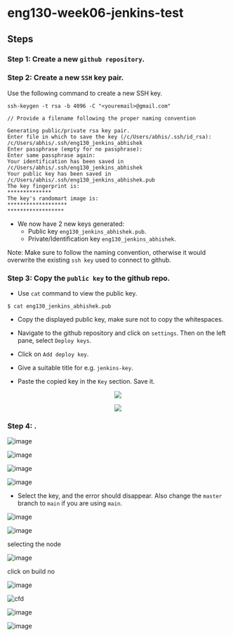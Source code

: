 # eng130-week06-jenkins-test

## Steps

### Step 1: Create a new `github repository`.

### Step 2: Create a new `SSH` key pair.

Use the following command to create a new SSH key.

```
ssh-keygen -t rsa -b 4096 -C "<youremail>@gmail.com"

// Provide a filename following the proper naming convention

Generating public/private rsa key pair.
Enter file in which to save the key (/c/Users/abhis/.ssh/id_rsa): /c/Users/abhis/.ssh/eng130_jenkins_abhishek
Enter passphrase (empty for no passphrase):
Enter same passphrase again:
Your identification has been saved in /c/Users/abhis/.ssh/eng130_jenkins_abhishek
Your public key has been saved in /c/Users/abhis/.ssh/eng130_jenkins_abhishek.pub
The key fingerprint is:
**************
The key's randomart image is:
*******************
******************
```

- We now have 2 new keys generated:
  - Public key `eng130_jenkins_abhishek.pub`. 
  - Private/Identification key `eng130_jenkins_abhishek`.

Note: Make sure to follow the naming convention, otherwise it would overwrite the existing `ssh key` used to connect to github.

### Step 3: Copy the `public key` to the github repo.

- Use `cat` command to view the public key.

```
$ cat eng130_jenkins_abhishek.pub
```

- Copy the displayed public key, make sure not to copy the whitespaces.

- Navigate to the github repository and click on `settings`. Then on the left pane, select `Deploy keys`.

- Click on `Add deploy key`.

- Give a suitable title for e.g. `jenkins-key`.

- Paste the copied key in the `Key` section. Save it.

<p align="center">
  <img src="https://user-images.githubusercontent.com/110366380/200579153-09540d8f-a683-4a46-a252-9b2c67e4d347.png">
</p>

<p align="center">
  <img src="https://user-images.githubusercontent.com/110366380/200578770-5a848850-5021-4462-a186-35b0c76447e7.png">
</p>


### Step 4: .


![image](https://user-images.githubusercontent.com/110366380/200581650-78e7bffd-935a-4e50-ae37-044f716a7324.png)


![image](https://user-images.githubusercontent.com/110366380/200582632-2a324f2b-700a-4558-8aa5-092b7c5cac0b.png)

![image](https://user-images.githubusercontent.com/110366380/200582974-ec96b0bb-2b10-4924-a525-539db5f969d8.png)


![image](https://user-images.githubusercontent.com/110366380/200583651-0738dc90-76df-4cd1-816a-b1ed235a895d.png)

- Select the key, and the error should disappear. Also change the `master` branch to `main` if you are using `main`.

![image](https://user-images.githubusercontent.com/110366380/200585444-85e45203-f579-42da-81be-7aabb592de82.png)


![image](https://user-images.githubusercontent.com/110366380/200587562-22d435ca-ab5a-462a-8eb1-ea7e8cbeb743.png)

selecting the node

![image](https://user-images.githubusercontent.com/110366380/200588384-6a19d87f-29d3-4117-b543-77380ae524f8.png)

click on build no

![image](https://user-images.githubusercontent.com/110366380/200588550-dfc00ddc-67e3-4767-8207-7f42574e6efb.png)

![cfd](https://user-images.githubusercontent.com/110366380/200591403-bdd59517-ad88-4e9d-8ac0-5ad241e1a742.png)


![image](https://user-images.githubusercontent.com/110366380/200591111-12fc8552-becc-4b54-bf4e-dc59a9a186f0.png)

![image](https://user-images.githubusercontent.com/110366380/200592967-26c1f849-7cf7-42a1-91b0-4a7c440b7f52.png)
